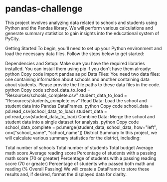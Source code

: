 # pandas-challenge
This project involves analyzing data related to schools and students using Python and the Pandas library. We will perform various calculations and generate summary statistics to gain insights into the educational system of PyCity.

Getting Started
To begin, you'll need to set up your Python environment and load the necessary data files. Follow the steps below to get started:

Dependencies and Setup: Make sure you have the required libraries installed. You can install them using pip if you don't have them already:
python
Copy code
import pandas as pd
Data Files: You need two data files: one containing information about schools and another containing data about students. Please provide the file paths to these data files in the code.
python
Copy code
school_data_to_load = "Resources/schools_complete.csv"
student_data_to_load = "Resources/students_complete.csv"
Read Data: Load the school and student data into Pandas DataFrames.
python
Copy code
school_data = pd.read_csv(school_data_to_load)
student_data = pd.read_csv(student_data_to_load)
Combine Data: Merge the school and student data into a single dataset for analysis.
python
Copy code
school_data_complete = pd.merge(student_data, school_data, how="left", on=["school_name", "school_name"])
District Summary
In this project, we will calculate various summary statistics for the district, including:

Total number of schools
Total number of students
Total budget
Average math score
Average reading score
Percentage of students with a passing math score (70 or greater)
Percentage of students with a passing reading score (70 or greater)
Percentage of students who passed both math and reading (% Overall Passing)
We will create a DataFrame to store these results and, if desired, format the displayed data for clarity.

